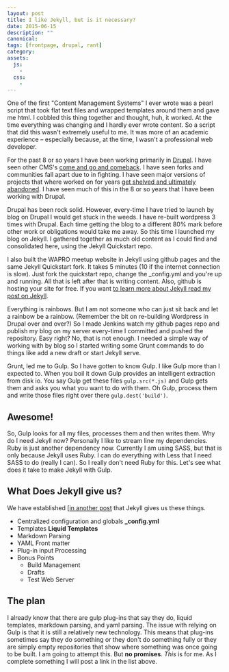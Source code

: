 ```yaml
---
layout: post
title: I like Jekyll, but is it necessary?
date: 2015-06-15
description: ""
canonical:
tags: [frontpage, drupal, rant]
category:
assets:
  js:
    -
  css:
    -
---
```


One of the first "Content Management Systems" I ever wrote was a pearl script that took flat text files and wrapped templates around them and gave me html. I cobbled this thing together and thought, huh, it worked. At the time  everything was changing and I hardly ever wrote content. So a script that did this wasn't extremely useful to me. It was more of an academic experience &ndash; especially because, at the time, I wasn't a professional web developer.

For the past 8 or so years I have been working primarily in [Drupal](https://www.drupal.org). I have seen other CMS's [come and go and comeback](http://www.joomla.com). I have seen forks and communities fall apart due to in fighting. I have seen major versions of projects that where worked on for years [get shelved and ultimately abandoned](http://www.exult.sf.net). I have seen much of this in the 8 or so years that I have been working with Drupal.

Drupal has been rock solid. However, every-time I have tried to launch by blog on Drupal I would get stuck in the weeds. I have re-built wordpress 3 times with Drupal. Each time getting the blog to a different 80% mark before other work or obligations would take me away. So this time I launched my blog on Jekyll. I gathered together as much old content as I could find and consolidated here, using the Jekyll Quickstart repo.

I also built the WAPRO meetup website in Jekyll using github pages and the same Jekyll Quickstart fork. It takes 5 minutes (10 if the internet connection is slow). Just fork the quickstart repo, change the _config.yml and you're up and running. All that is left after that is writing content. Also, github is hosting your site for free. If you want [to learn more about Jekyll read my post on Jekyll](/posts/2015/01/27/drupal-or-wordpress-why-not-jekyll.html).

Everything is rainbows. But I am not someone who can just sit back and let a rainbow be a rainbow. (Remember the bit on re-building Wordpress in Drupal over and over?) So I made Jenkins watch my github pages repo and publish my blog on my server every-time I committed and pushed the repository. Easy right? No, that is not enough. I needed a simple way of working with by blog so I started writing some Grunt commands to do things like add a new draft or start Jekyll serve.

Grunt, led me to Gulp. So I have gotten to know Gulp. I like Gulp more than I expected to. When you boil it down Gulp provides an intelligent extraction from disk io. You say Gulp get these files ```gulp.src(*.js)``` and Gulp gets them and asks you what you want to do with them. Oh Gulp, process them and write those files right over there ```gulp.dest('build')```.

## Awesome!

So, Gulp looks for all my files, processes them and then writes them. Why do I need Jekyll now? Personally I like to stream line my dependencies. Ruby is just another dependency now. Currently I am using SASS, but that is only because Jekyll uses Ruby. I can do everything with Less that I need SASS to do (really I can). So I really don't need Ruby for this. Let's see what does it take to make Jekyll with Gulp.

## What Does Jekyll give us?

We have established [[in another post](/posts/2015/01/27/drupal-or-wordpress-why-not-jekyll.html) that Jekyll gives us these things.

 - Centralized configuration and globals **_config.yml**
 - Templates **Liquid Templates**
 - Markdown Parsing
 - YAML Front matter
 - Plug-in input Processing
 - Bonus Points
    - Build Management
    - Drafts
    - Test Web Server

## The plan

I already know that there are gulp plug-ins that say they do, liquid templates, markdown parsing, and yaml parsing. The issue with relying on Gulp is that it is still a relatively new technology. This means that plug-ins sometimes say they do something or they don't do something fully or they are simply empty repositories that show where something was once going to be built. I am going to attempt this. But **no promises**. _This_ is for me. As I complete something I will post a link in the list above.
